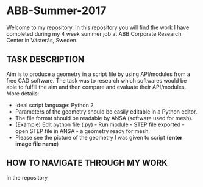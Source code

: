 # ABB-Summer-2017
Welcome to my repository. In this repository you will find the work I have completed during my 4 week summer job at ABB Corporate Research Center in Västerås, Sweden. 

## TASK DESCRIPTION
Aim is to produce a geometry in a script file by using API/modules from a free CAD software. The task was to research which softwares would be able to fulfill the aim and then compare and evaluate their API/modules.
More details:
- Ideal script language: Python 2
- Parameters of the geometry should be easily editable in a Python editor.
- The file format should be readable by ANSA (software used for mesh). 
- (Example) Edit python file (.py) - Run module - STEP file exported - open STEP file in ANSA - a geometry ready for mesh.
- Please see the picture of the geometry I was given to script (**enter image file name**)

## HOW TO NAVIGATE THROUGH MY WORK
In the repository 
